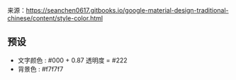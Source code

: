 来源：https://seanchen0617.gitbooks.io/google-material-design-traditional-chinese/content/style-color.html

## 预设

- 文字颜色 : #000 + 0.87 透明度 = #222
- 背景色 : #f7f7f7
